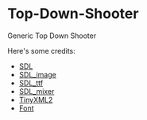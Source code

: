 # Top-Down-Shooter
Generic Top Down Shooter

Here's some credits:

- [SDL](https://www.libsdl.org/)
- [SDL_image](https://www.libsdl.org/projects/SDL_image/)
- [SDL_ttf](https://www.libsdl.org/projects/SDL_ttf/)
- [SDL_mixer](https://www.libsdl.org/projects/SDL_mixer/)
- [TinyXML2](http://www.grinninglizard.com/tinyxml2/index.html)
- [Font](https://www.fontsquirrel.com/fonts/Capture-it)
